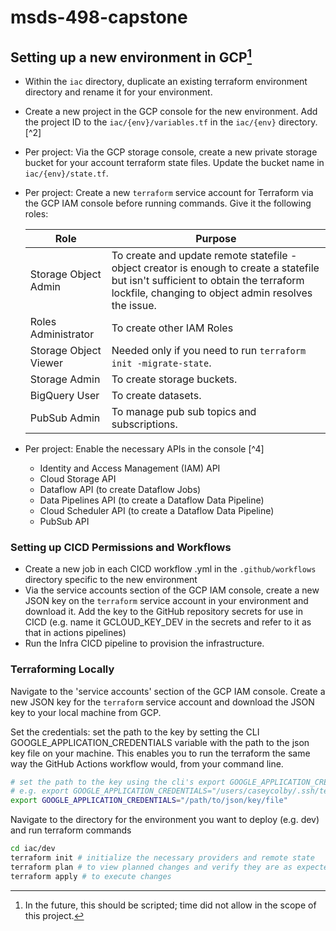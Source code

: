 # msds-498-capstone

## Setting up a new environment in GCP[^1]
- Within the `iac` directory, duplicate an existing terraform environment directory and rename it for your environment. 
- Create a new project in the GCP console for the new environment. Add the project ID to the `iac/{env}/variables.tf` in the `iac/{env}` directory. [^2]
- Per project: Via the GCP storage console, create a new private storage bucket for your account terraform state files. Update the bucket name in `iac/{env}/state.tf`. 
- Per project: Create a new `terraform` service account for Terraform via the GCP IAM console before running commands. Give it the following roles:

  | Role | Purpose | 
  | --- | --- | 
  | Storage Object Admin | To create and update remote statefile - object creator is enough to create a statefile but isn't sufficient to obtain the terraform lockfile, changing to object admin resolves the issue. |
  | Roles Administrator | To create other IAM Roles | 
  | Storage Object Viewer | Needed only if you need to run `terraform init -migrate-state`. |
  | Storage Admin | To create storage buckets. |
  | BigQuery User | To create datasets. |
  | PubSub Admin | To manage pub sub topics and subscriptions. |
- Per project: Enable the necessary APIs in the console [^4]
  - Identity and Access Management (IAM) API
  - Cloud Storage API
  - Dataflow API (to create Dataflow Jobs)
  - Data Pipelines API (to create a Dataflow Data Pipeline)
  - Cloud Scheduler API (to create a Dataflow Data Pipeline)
  - PubSub API

### Setting up CICD Permissions and Workflows
- Create a new job in each CICD workflow .yml in the `.github/workflows` directory specific to the new environment 
- Via the service accounts section of the GCP IAM console, create a new JSON key on the `terraform` service account in your environment and download it. Add the key to the GitHub repository secrets for use in CICD (e.g. name it GCLOUD_KEY_DEV in the secrets and refer to it as that in actions pipelines)
- Run the Infra CICD pipeline to provision the infrastructure.


### Terraforming Locally

Navigate to the 'service accounts' section of the GCP IAM console. Create a new JSON key for the `terraform` service account and download the JSON key to your local machine from GCP.

Set the credentials: set the path to the key by setting the CLI GOOGLE_APPLICATION_CREDENTIALS variable with the path to the json key file on your machine. This enables you to run the terraform the same way the GitHub Actions workflow would, from your command line. 
```bash
# set the path to the key using the cli's export GOOGLE_APPLICATION_CREDENTIALS="/path/to/json/key/file" environment variable
# e.g. export GOOGLE_APPLICATION_CREDENTIALS="/users/caseycolby/.ssh/terraform-498@dev-346101-60917f23f0a2.json"
export GOOGLE_APPLICATION_CREDENTIALS="/path/to/json/key/file" 
```

Navigate to the directory for the environment you want to deploy (e.g. dev) and run terraform commands 
```bash
cd iac/dev
terraform init # initialize the necessary providers and remote state
terraform plan # to view planned changes and verify they are as expected, without applying them 
terraform apply # to execute changes 
```

[^1]: In the future, this should be scripted; time did not allow in the scope of this project.
